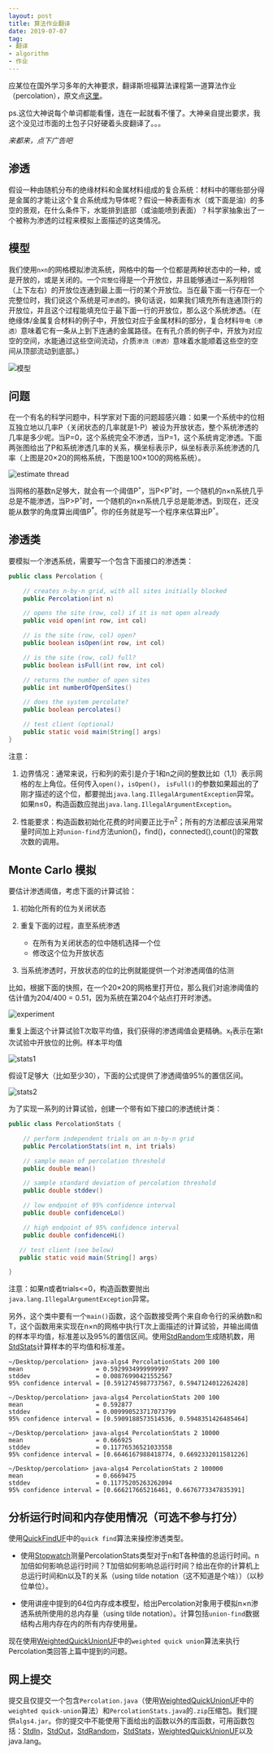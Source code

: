```yaml
---
layout: post
title: 算法作业翻译
date: 2019-07-07
tag: 
- 翻译
- algorithm
- 作业
---
```


应某位在国外学习多年的大神要求，翻译斯坦福算法课程第一道算法作业（percolation），原文点[这里](https://coursera.cs.princeton.edu/algs4/assignments/percolation/specification.php)。

ps.这位大神说每个单词都能看懂，连在一起就看不懂了。大神亲自提出要求，我这个没见过市面的土包子只好硬着头皮翻译了。。。

<!-- more -->

*来都来，点下广告吧*

## 渗透

假设一种由随机分布的绝缘材料和金属材料组成的复合系统：材料中的哪些部分得是金属的才能让这个复合系统成为导体呢？假设一种表面有水（或下面是油）的多空的景观，在什么条件下，水能排到底部（或油能喷到表面）？科学家抽象出了一个被称为渗透的过程来模拟上面描述的这类情况。

## 模型

我们使用`n×n`的网格模拟渗流系统，网格中的每一个位都是两种状态中的一种，或是开放的，或是关闭的。一个`完整位`得是一个开放位，并且能够通过一系列相邻（上下左右）的开放位连通到最上面一行的某个开放位。当在最下面一行存在一个完整位时，我们说这个系统是可`渗透`的。换句话说，如果我们填充所有连通顶行的开放位，并且这个过程能填充位于最下面一行的开放位，那么这个系统渗透。（在绝缘体/金属复合材料的例子中，开放位对应于金属材料的部分，复合材料`导电（渗透）`意味着它有一条从上到下连通的金属路径。在有孔介质的例子中，开放为对应空的空间，水能通过这些空间流动，介质`渗流（渗透）`意味着水能顺着这些空的空间从顶部流动到底部。）

![模型](/images/web/percolation_model.png)

## 问题

在一个有名的科学问题中，科学家对下面的问题超感兴趣：如果一个系统中的位相互独立地以几率P（关闭状态的几率就是1-P）被设为开放状态，整个系统渗透的几率是多少呢。当P=0，这个系统完全不渗透，当P=1，这个系统肯定渗透。下面两张图给出了P和系统渗透几率的关系，横坐标表示P，纵坐标表示系统渗透的几率（上图是20×20的网格系统，下图是100×100的网格系统）。

![estimate thread](/images/web/estimate_thread.png)

当网格的基数n足够大，就会有一个阈值P<sup>`*`</sup>，当P<P<sup>`*`</sup>时，一个随机的n×n系统几乎总是不能渗透，当P>P<sup>`*`</sup>时，一个随机的n×n系统几乎总是能渗透。到现在，还没能从数学的角度算出阈值P<sup>*</sup>。你的任务就是写一个程序来估算出P<sup>`*`</sup>。


## 渗透类

要模拟一个渗透系统，需要写一个包含下面接口的渗透类：

```java
public class Percolation {

    // creates n-by-n grid, with all sites initially blocked
    public Percolation(int n)

    // opens the site (row, col) if it is not open already
    public void open(int row, int col)

    // is the site (row, col) open?
    public boolean isOpen(int row, int col)

    // is the site (row, col) full?
    public boolean isFull(int row, int col)

    // returns the number of open sites
    public int numberOfOpenSites()

    // does the system percolate?
    public boolean percolates()

    // test client (optional)
    public static void main(String[] args)
}
```
注意：

1. 边界情况：通常来说，行和列的索引是介于1和n之间的整数比如（1,1）表示网格的左上角位。任何传入`open()`，`isOpen()`， `isFull()`的参数如果超出的了刚才描述的这个位，都要抛出`java.lang.IllegalArgumentException`异常。
如果n≤0，构造函数应抛出`java.lang.IllegalArgumentException`。

2. 性能要求：构造函数初始化花费的时间要正比于n<sup>2</sup>；所有的方法都应该采用常量时间加上对`union-find`方法union()，find()，connected(),count()的常数次数的调用。

## Monte Carlo 模拟

要估计渗透阈值，考虑下面的计算试验：

1. 初始化所有的位为关闭状态
2. 重复下面的过程，直至系统渗透

    - 在所有为关闭状态的位中随机选择一个位
    - 修改这个位为开放状态
3. 当系统渗透时，开放状态的位的比例就能提供一个对渗透阈值的估测

比如，根据下面的快照，在一个20×20的网格里打开位，那么我们对逾渗阈值的估计值为204/400 = 0.51，因为系统在第204个站点打开时渗透。

![experiment](/images/web/experiment.png)

重复上面这个计算试验T次取平均值，我们获得的渗透阈值会更精确。x<sub>t</sub>表示在第t次试验中开放位的比例。样本平均值

![stats1](/images/web/stats1.png)

假设T足够大（比如至少30），下面的公式提供了渗透阈值95%的置信区间。

![stats2](/images/web/stats2.png)

为了实现一系列的计算试验，创建一个带有如下接口的渗透统计类：

```java
public class PercolationStats {

    // perform independent trials on an n-by-n grid
    public PercolationStats(int n, int trials)

    // sample mean of percolation threshold
    public double mean()

    // sample standard deviation of percolation threshold
    public double stddev()

    // low endpoint of 95% confidence interval
    public double confidenceLo()

    // high endpoint of 95% confidence interval
    public double confidenceHi()

   // test client (see below)
   public static void main(String[] args)

}
```

注意：如果n或者trials<=0，构造函数要抛出`java.lang.IllegalArgumentException`异常。

另外，这个类中要有一个`main()`函数，这个函数接受两个来自命令行的采纳数n和T，这个函数用来实现在n×n的网格中执行T次上面描述的计算试验，并输出阈值的样本平均值，标准差以及95%的置信区间。使用[StdRandom](https://algs4.cs.princeton.edu/code/javadoc/edu/princeton/cs/algs4/StdRandom.html)生成随机数，用[StdStats](https://algs4.cs.princeton.edu/code/javadoc/edu/princeton/cs/algs4/StdStats.html)计算样本的平均值和标准差。

```shell
~/Desktop/percolation> java-algs4 PercolationStats 200 100
mean                    = 0.5929934999999997
stddev                  = 0.00876990421552567
95% confidence interval = [0.5912745987737567, 0.5947124012262428]

~/Desktop/percolation> java-algs4 PercolationStats 200 100
mean                    = 0.592877
stddev                  = 0.009990523717073799
95% confidence interval = [0.5909188573514536, 0.5948351426485464]

~/Desktop/percolation> java-algs4 PercolationStats 2 10000
mean                    = 0.666925
stddev                  = 0.11776536521033558
95% confidence interval = [0.6646167988418774, 0.6692332011581226]

~/Desktop/percolation> java-algs4 PercolationStats 2 100000
mean                    = 0.6669475
stddev                  = 0.11775205263262094
95% confidence interval = [0.666217665216461, 0.6676773347835391]
```

## 分析运行时间和内存使用情况（可选不参与打分）

使用[QuickFindUF](https://algs4.cs.princeton.edu/code/javadoc/edu/princeton/cs/algs4/QuickFindUF.html)中的`quick find`算法来操控渗透类型。

- 使用[Stopwatch](https://algs4.cs.princeton.edu/code/javadoc/edu/princeton/cs/algs4/Stopwatch.html)测量PercolationStats类型对于n和T各种值的总运行时间。n加倍如何影响总运行时间？T加倍如何影响总运行时间？给出在你的计算机上总运行时间和n以及T的关系（using tilde notation（这不知道是个啥））（以秒位单位）。

- 使用讲座中提到的64位内存成本模型，给出Percolation对象用于模拟n×n渗透系统所使用的总内存量（using tilde notation）。计算包括`union-find`数据结构占用内存在内的所有内存使用量。

现在使用[WeightedQuickUnionUF](https://algs4.cs.princeton.edu/code/javadoc/edu/princeton/cs/algs4/WeightedQuickUnionUF.html)中的`weighted quick union`算法来执行Percolation类回答上篇中提到的问题。

## 网上提交

提交且仅提交一个包含`Percolation.java`（使用[WeightedQuickUnionUF](https://algs4.cs.princeton.edu/code/javadoc/edu/princeton/cs/algs4/WeightedQuickUnionUF.html)中的`weighted quick-union`算法）和`PercolationStats.java`的`.zip`压缩包。我们提供`algs4.jar`。你的提交中不能使用下面给出的函数以外的库函数，可用函数包括：[StdIn](https://algs4.cs.princeton.edu/code/javadoc/edu/princeton/cs/algs4/StdIn.html)，[StdOut](https://algs4.cs.princeton.edu/code/javadoc/edu/princeton/cs/algs4/StdOut.html)，[StdRandom](https://algs4.cs.princeton.edu/code/javadoc/edu/princeton/cs/algs4/StdRandom.html)，[StdStats](https://algs4.cs.princeton.edu/code/javadoc/edu/princeton/cs/algs4/StdStats.html)，[WeightedQuickUnionUF](https://algs4.cs.princeton.edu/code/javadoc/edu/princeton/cs/algs4/WeightedQuickUnionUF.html)以及java.lang。
